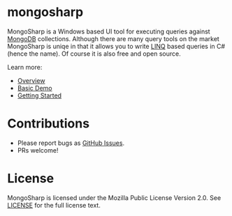 # mongosharp
MongoSharp is a Windows based UI tool for executing queries against [MongoDB](https://www.mongodb.com/) collections. Although there are many query tools on the market MongoSharp is uniqe in that it allows you to write [LINQ](https://docs.microsoft.com/en-us/dotnet/csharp/programming-guide/concepts/linq/) based queries in C# (hence the name). Of course it is also free and open source.

Learn more:
* [Overview](https://github.com/joe-triscari/mongosharp/wiki)
* [Basic Demo](https://youtu.be/jIDvQHPRZBY)
* [Getting Started](https://github.com/joe-triscari/mongosharp/wiki/Getting-Started)

# Contributions
* Please report bugs as [GitHub Issues](https://github.com/joe-triscari/mongosharp/issues).
* PRs welcome!

# License
MongoSharp is licensed under the Mozilla Public License Version 2.0. See [LICENSE](https://github.com/joe-triscari/mongosharp/blob/master/LICENSE) for the full license text.

